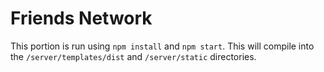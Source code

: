 # Friends Network

This portion is run using `npm install` and `npm start`. This will compile into the `/server/templates/dist` and `/server/static` directories.
